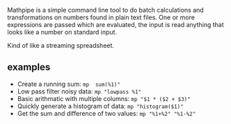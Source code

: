 
Mathpipe is a simple command line tool to do batch calculations and
transformations on numbers found in plain text files. One or more expressions
are passed which are evaluated, the input is read anything that looks like a
number on standard input.

Kind of like a streaming spreadsheet.

## examples

- Create a running sum: `mp  sum(%1)"`
- Low pass filter noisy data: `mp "lowpass %1"`
- Basic arithmatic with multiple columns: `mp "$1 * ($2 + $3)"`
- Quickly generate a histogram of data: `mp "histogram($1)"`
- Get the sum and difference of two values: `mp "%1+%2" "%1-%2"`

